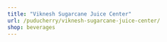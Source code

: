 ```yaml
---
title: "Viknesh Sugarcane Juice Center"
url: /puducherry/viknesh-sugarcane-juice-center/
shop: beverages
---
```

